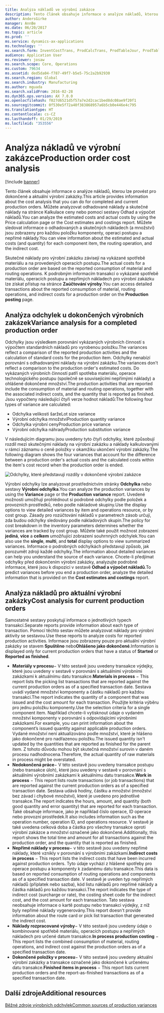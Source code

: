 ```yaml
---
title: Analýza nákladů ve výrobní zakázce
description: Tento článek obsahuje informace o analýze nákladů, kterou lze provést pro dokončené a aktuální výrobní zakázky. Můžete analyzovat odhadované náklady a skutečné náklady na stránce Kalkulace ceny nebo pomocí sestavy Odhad a výpočet nákladů. Můžete sledovat informace o odhadovaných a skutečných nákladech (a množství) jsou zobrazeny pro každou položku komponenty, operaci postupu a nepřímé náklady.
author: AndersGirke
manager: AnnBe
ms.date: 06/20/2017
ms.topic: article
ms.prod: ''
ms.service: dynamics-ax-applications
ms.technology: ''
ms.search.form: InventCostTrans, ProdCalcTrans, ProdTableJour, ProdTableListPage
audience: Application User
ms.reviewer: josaw
ms.search.scope: Core, Operations
ms.custom: 79634
ms.assetid: ded5da04-f787-49f7-b5e5-75c2a2b92930
ms.search.region: Global
ms.search.industry: Manufacturing
ms.author: mguada
ms.search.validFrom: 2016-02-28
ms.dyn365.ops.version: AX 7.0.0
ms.openlocfilehash: f027d6521d5f57a7e2d2cac1bed8dc08ae9f20f1
ms.sourcegitcommit: 0f530e5f72a40f383868957a6b5cb0e446e4c795
ms.translationtype: HT
ms.contentlocale: cs-CZ
ms.lasthandoff: 01/29/2019
ms.locfileid: "353556"
---
```

# <a name="production-order-cost-analysis"></a><span data-ttu-id="25f15-105">Analýza nákladů ve výrobní zakázce</span><span class="sxs-lookup"><span data-stu-id="25f15-105">Production order cost analysis</span></span>

[!include [banner](../includes/banner.md)]

<span data-ttu-id="25f15-106">Tento článek obsahuje informace o analýze nákladů, kterou lze provést pro dokončené a aktuální výrobní zakázky.</span><span class="sxs-lookup"><span data-stu-id="25f15-106">This article provides information about the cost analysis that you can do for completed and current production orders.</span></span> <span data-ttu-id="25f15-107">Můžete analyzovat odhadované náklady a skutečné náklady na stránce Kalkulace ceny nebo pomocí sestavy Odhad a výpočet nákladů.</span><span class="sxs-lookup"><span data-stu-id="25f15-107">You can analyze the estimated costs and actual costs by using the Price calculation page or the Cost estimates and costings report.</span></span> <span data-ttu-id="25f15-108">Můžete sledovat informace o odhadovaných a skutečných nákladech (a množství) jsou zobrazeny pro každou položku komponenty, operaci postupu a nepřímé náklady.</span><span class="sxs-lookup"><span data-stu-id="25f15-108">You can view information about the estimated and actual costs (and quantity) for each component item, the routing operation, and the indirect cost.</span></span>

<span data-ttu-id="25f15-109">Skutečné náklady pro výrobní zakázku závisejí na vykázané spotřebě materiálu a na provedených operacích postupu.</span><span class="sxs-lookup"><span data-stu-id="25f15-109">The actual costs for a production order are based on the reported consumption of material and routing operations.</span></span> <span data-ttu-id="25f15-110">K podrobným informacím transakcí o vykázané spotřebě materiálu, operacích postupu a nepřímých nákladech pro výrobní zakázku lze získat přístup na stránce **Zaúčtování výroby**.</span><span class="sxs-lookup"><span data-stu-id="25f15-110">You can access detailed transactions about the reported consumption of material, routing operations, and indirect costs for a production order on the **Production posting** page.</span></span>

## <a name="variance-analysis-for-a-completed-production-order"></a><span data-ttu-id="25f15-111">Analýza odchylek u dokončených výrobních zakázek</span><span class="sxs-lookup"><span data-stu-id="25f15-111">Variance analysis for a completed production order</span></span>
<span data-ttu-id="25f15-112">Odchylky jsou výsledkem porovnání vykázaných výrobních činností s výpočtem standardních nákladů pro vyrobenou položku.</span><span class="sxs-lookup"><span data-stu-id="25f15-112">The variances reflect a comparison of the reported production activities and the calculation of standard costs for the production item.</span></span> <span data-ttu-id="25f15-113">Odchylky nenabízí porovnání s odhadovanými náklady na výrobní zakázku.</span><span class="sxs-lookup"><span data-stu-id="25f15-113">The variances don't reflect a comparison to the production order's estimated costs.</span></span> <span data-ttu-id="25f15-114">Do vykázaných výrobních činností patří spotřeba materiálu, operace technologického postupu (společně se souvisejícími nepřímými náklady) a ohlášené dokončené množství.</span><span class="sxs-lookup"><span data-stu-id="25f15-114">The production activities that are reported include the consumption of material and routing operations, together with the associated indirect costs, and the quantity that is reported as finished.</span></span> <span data-ttu-id="25f15-115">Jsou vypočteny následující čtyři verze hodnot nákladů:</span><span class="sxs-lookup"><span data-stu-id="25f15-115">The following four types of variance are calculated:</span></span>

-   <span data-ttu-id="25f15-116">Odchylka velikosti šarže</span><span class="sxs-lookup"><span data-stu-id="25f15-116">Lot size variance</span></span>
-   <span data-ttu-id="25f15-117">Výrobní odchylka množství</span><span class="sxs-lookup"><span data-stu-id="25f15-117">Production quantity variance</span></span>
-   <span data-ttu-id="25f15-118">Odchylka výrobní ceny</span><span class="sxs-lookup"><span data-stu-id="25f15-118">Production price variance</span></span>
-   <span data-ttu-id="25f15-119">Výrobní odchylka náhrady</span><span class="sxs-lookup"><span data-stu-id="25f15-119">Production substitution variance</span></span>

<span data-ttu-id="25f15-120">V následujícím diagramu jsou uvedeny tyto čtyři odchylky, které způsobují rozdíl mezi skutečnými náklady na výrobní zakázku a náklady kalkulovanými v rámci záznamu o ceně položky v okamžiku ukončení výrobní zakázky.</span><span class="sxs-lookup"><span data-stu-id="25f15-120">The following diagram shows the four variances that account for the difference between a production order's actual costs and the calculated costs within the item's cost record when the production order is ended.</span></span> 

![Odchylky, které představují rozdíly v dokončené výrobní zakázce](./media/control.jpg) 

<span data-ttu-id="25f15-122">Výrobní odchylky lze analyzovat prostřednictvím stránky **Odchylka** nebo sestavy **Výrobní odchylka**.</span><span class="sxs-lookup"><span data-stu-id="25f15-122">You can analyze the production variances by using the **Variance** page or the **Production variance** report.</span></span> <span data-ttu-id="25f15-123">Uvedené možnosti umožňují prohlédnout si podrobné odchylky podle položek a provozních prostředků, nebo podle nákladové skupiny.</span><span class="sxs-lookup"><span data-stu-id="25f15-123">Use the display options to view detailed variances by item and operations resource, or by cost group.</span></span> <span data-ttu-id="25f15-124">Zásady pro rozúčtování nákladů v parametrech zásob určují, zda budou odchylky sledovány podle nákladových skupin.</span><span class="sxs-lookup"><span data-stu-id="25f15-124">The policy for cost breakdown in the inventory parameters determines whether the variances are tracked by cost group.</span></span> <span data-ttu-id="25f15-125">Můžete také použít možnost zobrazení **jediná**, **více** a **celkem** umožňující zobrazení souhrnných odchylek.</span><span class="sxs-lookup"><span data-stu-id="25f15-125">You can also use the **single**, **multi**, and **total** display options to view summarized variances.</span></span> <span data-ttu-id="25f15-126">Informace o podrobných odchylkách představují způsob, jak porozumět zdroji každé odchylky.</span><span class="sxs-lookup"><span data-stu-id="25f15-126">The information about detailed variances can help you understand the source of each variance.</span></span> <span data-ttu-id="25f15-127">Chcete-li předjímat odchylky před dokončením výrobní zakázky, analyzujte podrobné informace, které jsou k dispozici v sestavě **Odhad a výpočet nákladů**.</span><span class="sxs-lookup"><span data-stu-id="25f15-127">To predict variances before you end a production order, analyze the detailed information that is provided on the **Cost estimates and costings** report.</span></span>

## <a name="cost-analysis-for-current-production-orders"></a><span data-ttu-id="25f15-128">Analýza nákladů pro aktuální výrobní zakázky</span><span class="sxs-lookup"><span data-stu-id="25f15-128">Cost analysis for current production orders</span></span>
<span data-ttu-id="25f15-129">Samostatné sestavy poskytují informace o jednotlivých typech transakcí.</span><span class="sxs-lookup"><span data-stu-id="25f15-129">Separate reports provide information about each type of transaction.</span></span> <span data-ttu-id="25f15-130">Pomocí těchto sestav můžete analyzovat náklady pro výrobní aktivity se sestavou.</span><span class="sxs-lookup"><span data-stu-id="25f15-130">Use these reports to analyze costs for reported production activities.</span></span> <span data-ttu-id="25f15-131">Informace jsou zobrazeny pouze pro aktuální výrobní zakázky se stavem **Spuštěno** nebo**Ohlášeno jako dokončené**.</span><span class="sxs-lookup"><span data-stu-id="25f15-131">Information is displayed only for current production orders that have a status of **Started** or **Reported as finished**.</span></span>

-   <span data-ttu-id="25f15-132">**Materiály v procesu**− V této sestavě jsou uvedeny transakce výdejky, které jsou uvedeny v sestavě v porovnání s aktuálními výrobními zakázkami k aktuálnímu datu transakce.</span><span class="sxs-lookup"><span data-stu-id="25f15-132">**Materials in process** − This report lists the picking list transactions that are reported against the current production orders as of a specified transaction date.</span></span> <span data-ttu-id="25f15-133">Sestava uvádí vydané množství komponenty a částku nákladů pro každou transakci.</span><span class="sxs-lookup"><span data-stu-id="25f15-133">The report indicates the quantity of a component that was issued and the cost amount for each transaction.</span></span> <span data-ttu-id="25f15-134">Použijte kritéria výběru pro jednu položku komponenty.</span><span class="sxs-lookup"><span data-stu-id="25f15-134">Use the selection criteria for a single component item.</span></span> <span data-ttu-id="25f15-135">Například chcete-li vytisknout údaje o vydaném množství komponenty v porovnání s odpovídajícími výrobními zakázkami.</span><span class="sxs-lookup"><span data-stu-id="25f15-135">For example, you can print information about the component’s issued quantity against applicable production orders.</span></span> <span data-ttu-id="25f15-136">Vydané množství není aktualizováno podle množství, které je hlášeno jako dokončené pro nadřazenou položku.</span><span class="sxs-lookup"><span data-stu-id="25f15-136">The issued quantity isn't updated by the quantities that are reported as finished for the parent item.</span></span> <span data-ttu-id="25f15-137">Z tohoto důvodu mohou být skutečná množství surovin v daném procesu nadhodnocena.</span><span class="sxs-lookup"><span data-stu-id="25f15-137">Therefore, the actual quantity of raw materials in process might be overstated.</span></span>
-   <span data-ttu-id="25f15-138">**Nedokončená práce**− V této sestavě jsou uvedeny transakce postupu (nebo transakce úloh), které jsou uvedeny v sestavě v porovnání s aktuálními výrobními zakázkami k aktuálnímu datu transakce.</span><span class="sxs-lookup"><span data-stu-id="25f15-138">**Work in process** − This report lists route transactions (or job transactions) that are reported against the current production orders as of a specified transaction date.</span></span> <span data-ttu-id="25f15-139">Sestava udává hodiny, částku a množství (množství bez závad i chybové množství), které je uvedeno pro jednotlivé transakce.</span><span class="sxs-lookup"><span data-stu-id="25f15-139">The report indicates the hours, amount, and quantity (both good quantity and error quantity) that are reported for each transaction.</span></span> <span data-ttu-id="25f15-140">Také obsahuje informace, jako je například číslo operace, ID operace nebo provozní prostředek.</span><span class="sxs-lookup"><span data-stu-id="25f15-140">It also includes information such as the operation number, operation ID, and operations resource.</span></span> <span data-ttu-id="25f15-141">V sestavě je také uvedena celková doba a částka pro všechny transakce oproti výrobní zakázce a množství označené jako dokončené.</span><span class="sxs-lookup"><span data-stu-id="25f15-141">Additionally, this report shows the total time and amount for all transactions against the production order, and the quantity that is reported as finished.</span></span>
-   <span data-ttu-id="25f15-142">**Nepřímé náklady v procesu**− v této sestavě jsou uvedeny nepřímé náklady, které vznikly v porovnání s výrobními zakázkami.</span><span class="sxs-lookup"><span data-stu-id="25f15-142">**Indirect costs in process** − This report lists the indirect costs that have been incurred against production orders.</span></span> <span data-ttu-id="25f15-143">Tyto údaje vychází z hlášené spotřeby pro operace postupu a komponenty k zadanému datu transakce.</span><span class="sxs-lookup"><span data-stu-id="25f15-143">This data is based on reported consumption of routing operations and components as of a specified transaction date.</span></span> <span data-ttu-id="25f15-144">V sestavě je uveden typ nepřímých nákladů (příplatek nebo sazba), kód listu nákladů pro nepřímé náklady a částka nákladů pro každou transakci.</span><span class="sxs-lookup"><span data-stu-id="25f15-144">The report indicates the type of indirect cost (surcharge or rate), the costing sheet code for the indirect cost, and the cost amount for each transaction.</span></span> <span data-ttu-id="25f15-145">Tato sestava neobsahuje informace o kartě postupu nebo transakci výdejky, z níž byly nepřímé náklady vygenerovány.</span><span class="sxs-lookup"><span data-stu-id="25f15-145">This report doesn't provide information about the route card or pick list transaction that generated the indirect cost.</span></span>
-   <span data-ttu-id="25f15-146">**Náklady rozpracované výroby**− V této sestavě jsou uvedeny údaje o kombinované spotřebě materiálu, operacích postupu a nepřímých nákladech pro určené datum transakce.</span><span class="sxs-lookup"><span data-stu-id="25f15-146">**In process production costing** − This report lists the combined consumption of material, routing operations, and indirect cost against the production orders as of a specified transaction date.</span></span>
-   <span data-ttu-id="25f15-147">**Dokončené položky v procesu**− V této sestavě jsou uvedeny aktuální výrobní zakázky a transakce označené jako dokončené k určenému datu transakce.</span><span class="sxs-lookup"><span data-stu-id="25f15-147">**Finished items in process** − This report lists current production orders and the report-as-finished transactions as of a specified transaction date.</span></span>


<a name="additional-resources"></a><span data-ttu-id="25f15-148">Další zdroje</span><span class="sxs-lookup"><span data-stu-id="25f15-148">Additional resources</span></span>
--------

[<span data-ttu-id="25f15-149">Běžné zdroje výrobních odchylek</span><span class="sxs-lookup"><span data-stu-id="25f15-149">Common sources of production variances</span></span>](common-sources-of-production-variances.md)



